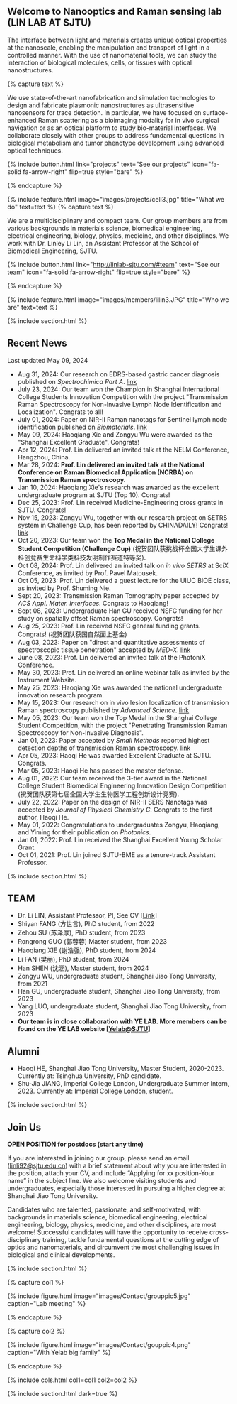---
---

## Welcome to Nanooptics and Raman sensing lab (LIN LAB AT SJTU)

The interface between light and materials creates unique optical properties at the nanoscale, enabling the manipulation and transport of light in a controlled manner. With the use of nanomaterial tools, we can study the interaction of biological molecules, cells, or tissues with optical nanostructures. <br> 

{% capture text %}

We use state-of-the-art nanofabrication and simulation technologies to design and fabricate plasmonic nanostructures as ultrasensitive nanosensors for trace detection. In particular, we have focused on surface-enhanced Raman scattering as a bioimaging modality for in vivo surgical navigation or as an optical platform to study bio-material interfaces. We collaborate closely with other groups to address fundamental questions in biological metabolism and tumor phenotype development using advanced optical techniques.

{%
  include button.html
  link="projects"
  text="See our projects"
  icon="fa-solid fa-arrow-right"
  flip=true
  style="bare"
%}

{% endcapture %}

{%
  include feature.html
  image="images/projects/cell3.jpg"
  title="What we do"
  text=text
%}
{% capture text %}

We are a multidisciplinary and compact team. Our group members are from various backgrounds in materials science, biomedical engineering, electrical engineering, biology, physics, medicine, and other disciplines. We work with Dr. Linley Li Lin, an Assistant Professor at the School of Biomedical Engineering, SJTU. 

{%
  include button.html
  link="http://linlab-sjtu.com/#team"
  text="See our team"
  icon="fa-solid fa-arrow-right"
  flip=true
  style="bare"
%}

{% endcapture %}

{%
  include feature.html
  image="images/members/lilin3.JPG"
  title="Who we are"
  text=text
%}

{% include section.html %}

## Recent News

Last updated May 09, 2024
- Aug 31, 2024: Our research on EDRS-based gastric cancer diagnosis published on *Spectrochimica Part A*. [link](https://www.sciencedirect.com/science/article/pii/S1386142524012289)
- July 23, 2024: Our team won the Champion in Shanghai International College Students Innovation Competition with the project "Transmission Raman Spectroscopy for Non-Invasive Lymph Node Identification and Localization". Congrats to all!
- July 01, 2024: Paper on NIR-II Raman nanotags for Sentinel lymph node identification published on *Biomaterials*. [link](https://www.sciencedirect.com/science/article/abs/pii/S0142961224000723)
- May 09, 2024: Haoqiang Xie and Zongyu Wu were awarded as the "Shanghai Excellent Graduate". Congrats!
- Apr 12, 2024: Prof. Lin delivered an invited talk at the NELM Conference, Hangzhou, China.
- Mar 28, 2024: **Prof. Lin delivered an invited talk at the National Conference on Raman Biomedical Application (NCRBA) on Transmission Raman spectroscopy.** 
- Jan 10, 2024: Haoqiang Xie's research was awarded as the excellent undergraduate program at SJTU (Top 10). Congrats!
- Dec 25, 2023: Prof. Lin received Medicine-Engineering cross grants in SJTU. Congrats!
- Nov 15, 2023: Zongyu Wu, together with our research project on SETRS system in Challenge Cup, has been reported by CHINADAILY! Congrats! [link](https://global.chinadaily.com.cn/a/202311/15/WS6554306ba31090682a5ee3b9_2.html#:~:text=Wu%20Zongyu,%2021,%20is%20the%20team%20leader%20of%20the%20SETRS)
- Oct 20, 2023: Our team won the **Top Medal in the National College Student Competition (Challenge Cup)** (祝贺团队获挑战杯全国大学生课外科创竞赛生命科学类科技发明制作赛道特等奖). 
- Oct 08, 2024: Prof. Lin delivered an invited talk on *in vivo SETRS* at SciX Conference, as invited by Prof. Pavel Matousek.
- Oct 05, 2023: Prof. Lin delivered a guest lecture for the UIUC BIOE class, as invited by Prof. Shuming Nie. 
- Sept 20, 2023: Transmission Raman Tomography paper accepted by *ACS Appl. Mater. Interfaces*. Congrats to Haoqiang!
- Sept 08, 2023: Undergraduate Han GU received NSFC funding for her study on spatially offset Raman spectroscopy. Congrats!
- Aug 25, 2023: Prof. Lin received NSFC general funding grants. Congrats! (祝贺团队获国自然面上基金)
- Aug 03, 2023: Paper on "direct and quantitative assessments of spectroscopic tissue penetration" accepted by *MED-X*. [link](https://link.springer.com/article/10.1007/s44258-023-00010-2#:~:text=Here%20we%20report%20the%20use%20of%20surface-enhanced%20Raman%20scattering%20(SERS))
- June 08, 2023: Prof. Lin delivered an invited talk at the PhotoniX Conference.
- May 30, 2023: Prof. Lin delivered an online webinar talk as invited by the Instrument Website.
- May 25, 2023: Haoqiang Xie was awarded the national undergraduate innovation research program. 
- May 15, 2023: Our research on in vivo lesion localization of transmission Raman spectroscopy published by *Advanced Science*. [link](https://onlinelibrary.wiley.com/doi/10.1002/advs.202301721?af=R)
- May 05, 2023: Our team won the Top Medal in the Shanghai College Student Competition, with the project "Penetrating Transmission Raman Spectroscopy for Non-Invasive Diagnosis".
- Jan 01, 2023: Paper accepted by *Small Methods* reported highest detection depths of transmission Raman spectroscopy. [link](https://onlinelibrary.wiley.com/doi/10.1002/smtd.202201334?af=R#:~:text=In%20this%20work,%20the%20combination%20of%20ultra-bright%20surface-enhanced%20Raman%20scattering)
- Apr 05, 2023: Haoqi He was awarded Excellent Graduate at SJTU. Congrats. 
- Mar 05, 2023: Haoqi He has passed the master defense.
- Aug 01, 2022: Our team received the 3-tier award in the National College Student Biomedical Engineering Innovation Design Competition (祝贺团队获第七届全国大学生生物医学工程创新设计竞赛).
- July 22, 2022: Paper on the design of NIR-II SERS Nanotags was accepted by *Journal of Physical Chemistry C*. Congrats to the first author, Haoqi He.
- May 01, 2022: Congratulations to undergraduates Zongyu, Haoqiang, and Yiming for their publication on *Photonics*.
- Jan 01, 2022: Prof. Lin received the Shanghai Excellent Young Scholar Grant.
- Oct 01, 2021: Prof. Lin joined SJTU-BME as a tenure-track Assistant Professor.

{% include section.html %}

## TEAM
- Dr. Li LIN, Assistant Professor, PI, See CV [[Link](http://linlab-sjtu.com/CV)]
- Shiyan FANG (方世言), PhD student, from 2022
- Zehou SU (苏泽厚), PhD student, from 2023
- Rongrong GUO (郭蓉蓉) Master student, from 2023
- Haoqiang XIE (谢浩强), PhD student, from 2024
- Li FAN (樊丽), PhD student, from 2024
- Han SHEN (沈涵), Master student, from 2024
- Zongyu WU, undergraduate student, Shanghai Jiao Tong University, from 2021
- Han GU, undergraduate student, Shanghai Jiao Tong University, from 2023
- Yang LUO, undergraduate student, Shanghai Jiao Tong University, from 2023
- <strong>Our team is in close collaboration with YE LAB. More members can be found on the YE LAB website [[Yelab@SJTU](http://www.yelab.sjtu.edu.cn/)]</strong>

## Alumni
- Haoqi HE, Shanghai Jiao Tong University, Master Student, 2020-2023. Currently at: Tsinghua University, PhD candidate.
- Shu-Jia JIANG, Imperial College London, Undergraduate Summer Intern, 2023. Currently at: Imperial College London, student.

{% include section.html %}

## Join Us
<strong>OPEN POSITION for postdocs (start any time)</strong>

If you are interested in joining our group, please send an email (linli92@sjtu.edu.cn) with a brief statement about why you are interested in the position, attach your CV, and include “Applying for xx position-Your name” in the subject line. We also welcome visiting students and undergraduates, especially those interested in pursuing a higher degree at Shanghai Jiao Tong University.

Candidates who are talented, passionate, and self-motivated, with backgrounds in materials science, biomedical engineering, electrical engineering, biology, physics, medicine, and other disciplines, are most welcome! Successful candidates will have the opportunity to receive cross-disciplinary training, tackle fundamental questions at the cutting edge of optics and nanomaterials, and circumvent the most challenging issues in biological and clinical developments.

{% include section.html %}

{% capture col1 %}

{% include figure.html image="images/Contact/grouppic5.jpg" caption="Lab meeting" %}

{% endcapture %}

{% capture col2 %}

{% include figure.html image="images/Contact/gouppic4.png" caption="With Yelab big family" %}

{% endcapture %}

{% include cols.html col1=col1 col2=col2 %}

{% include section.html dark=true %}



